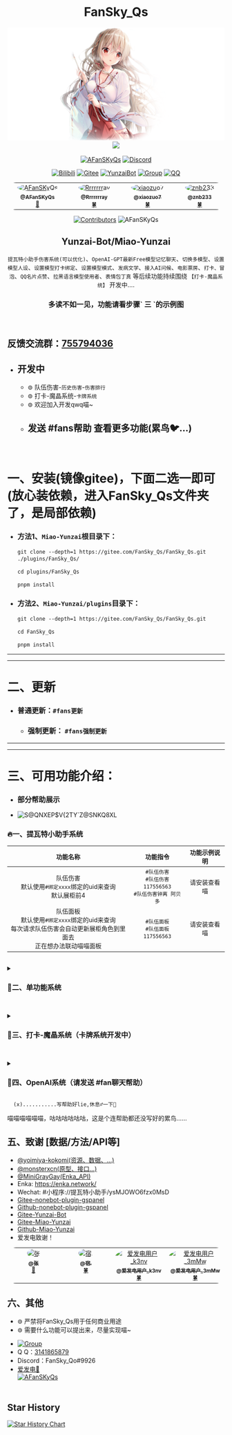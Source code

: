 <div align="center">
<h1>FanSky_Qs</h1>
<!--   <img src="https://i.imgtg.com/2023/02/11/cmxuS.png" alt="BgImg"> -->
  <img src="https://raw.githubusercontent.com/AFanSKyQs/AFanSKyQs/main/acg.png" alt="BgImg">
  </a>
<!-- ![](https://komarev.com/ghpvc/?username=AFanSKyQs) -->
<br><img src="https://count.getloli.com/get/@:fansky_qs?theme=asoul" /> <br>

[![AFanSKyQs](https://img.shields.io/badge/GitHub_AFanSKyQs-yellowgreen?logo=github)](https://github.com/AFanSKyQs)
[![Discord](https://img.shields.io/badge/Discord_FanSky_Qo-blueviolet?logo=discord)](https://twitter.com/lilianlee90/)
<!-- [![GitHub](https://img.shields.io/badge/GitHub-FanSky_Qs-black?style=flat-square&logo=github)](https://github.com/AFanSKyQs/FanSky_Qs) -->
[![Bilibili](https://img.shields.io/badge/Bilibili_繁星灬守护-ff69b4?logo=bilibili)](https://space.bilibili.com/400618772)
[![Gitee](https://img.shields.io/badge/Gitee？那是什么鸭~-blueviolet?style=flat-square&logo=gitee)](https://gitee.com/FanSky_Qs)
[![YunzaiBot](https://img.shields.io/badge/Yunzai-v3.0.0-9cf?style=flat-square&logo=dependabot)](https://gitee.com/Le-niao/Yunzai-Bot) [![Group](https://img.shields.io/badge/Q群-755794036-red?style=flat-square&logo=GroupMe&logoColor=important)](https://jq.qq.com/?_wv=1027&k=I2HCxKdM) [![QQ](https://img.shields.io/badge/QQ-3141865879-success?style=flat-square&logo=tencent-qq)](https://res.abeim.cn/api/qq/?qq=3141865879)
<table style="border-radius: 20px">
  <tbody style="border-radius: 20px">
    <tr>
      <td align="center" valign="top" width="10%"><a href="https://github.com/AFanSKyQs"><img src="https://avatars.githubusercontent.com/u/59954030?v=4?s=100" style="border-radius: 50%" width="50px;" alt="AFanSKyQs"/><br /><sub><b>@AFanSKyQs</b></sub></a><br /><a href="https://github.com/AFanSKyQs/FanSky_Qs/commits?author=AFanSKyQs" title="Code">🌸</a></td>
      <td align="center" valign="top" width="10%"><a href="https://github.com/Rrrrrrray"><img src="https://avatars.githubusercontent.com/u/28804884?v=4?s=100" style="border-radius: 50%" width="50px;" alt="Rrrrrrray"/><br /><sub><b>@Rrrrrrray</b></sub></a><br /><a href="https://github.com/AFanSKyQs/FanSky_Qs/commits?author=Rrrrrrray" title="Code">🍀</a></td>
<td align="center" valign="top" width="10%"><a href="https://github.com/xiaozuo7"><img src="https://avatars.githubusercontent.com/u/49382984?v=4?s=100" style="border-radius: 50%" width="50px;" alt="xiaozuo7"/><br /><sub><b>@xiaozuo7</b></sub></a><br /><a href="https://github.com/AFanSKyQs/FanSky_Qs/commits?author=xiaozuo7" title="Code">🍀</a></td>
<td align="center" valign="top" width="10%"><a href="https://github.com/znb233"><img src="https://avatars.githubusercontent.com/u/129647402?v=4?s=100" style="border-radius: 50%" width="50px;" alt="znb233"/><br /><sub><b>@znb233</b></sub></a><br /><a href="https://github.com/AFanSKyQs/FanSky_Qs/commits?author=znb233" title="Code">🍀</a></td>
      </tr>
  </tbody>
</table>


[![Contributors](https://img.shields.io/badge/Contributors-4-orange.svg?style=flat-square)](#Cntributors)
![AFanSKyQs](https://komarev.com/ghpvc/?username=AFanSkyQs)

</div>

<div align="center">
  <h2>Yunzai-Bot/Miao-Yunzai</h2>

`提瓦特小助手伤害系统(可以优化)`、`OpenAI-GPT最新Free模型记忆聊天`、`切换多模型`、`设置模型人设`、`设置模型打卡绑定`、`设置模型模式`、`发病文学`、`接入AI问候`、`电影票房`、`打卡、冒泡`、`QQ名片点赞`、`拉黑语言模型使用者`、`表情包丁真`
等后续功能持续围绕 `【打卡-魔晶系统】` 开发中....

  </div>


<div align="center">
<h3>多读不如一见，功能请看步骤` 三 `的示例图</h3>
  </div>

<br>

## 反馈交流群：[755794036](https://jq.qq.com/?_wv=1027&k=I2HCxKdM)

* ## 开发中
    - ⊚ 队伍伤害-`历史伤害`-`伤害排行`
    - ⊚ 打卡-魔晶系统-`卡牌系统`
    - ⊚ 欢迎加入开发qwq喵~
    - <h2> 发送 #fans帮助 查看更多功能(累鸟🐦...) </h2>

<br>

##

<h1>一、安装(镜像gitee)，下面二选一即可<br>(放心装依赖，进入FanSky_Qs文件夹了，是局部依赖)</h1> 

- ### 方法1、`Miao-Yunzai`根目录下：

   ```
   git clone --depth=1 https://gitee.com/FanSky_Qs/FanSky_Qs.git ./plugins/FanSky_Qs/
   ```

   ```
   cd plugins/FanSky_Qs
   ```

   ```
   pnpm install
   ```

- ### 方法2、`Miao-Yunzai/plugins`目录下：

  ```
  git clone --depth=1 https://gitee.com/FanSky_Qs/FanSky_Qs.git
  ```

  ```
  cd FanSky_Qs
  ```

  ```
  pnpm install
  ```

<hr>
<hr>

<h1>二、更新</h1>

  - ### 普通更新：`#fans更新`

    - ### 强制更新： `#fans强制更新`

<hr>
<hr>

<h1>三、可用功能介绍：</h1>

  - ### 部分帮助展示

  - ![S@QNXEP$V{2TY`Z@SNKQ8XL](https://user-images.githubusercontent.com/59954030/231217519-b942fef4-ae63-4629-9fac-796740470db7.png)

<div align="left">
  <h3>🔥一、提瓦特小助手系统</h3>

|                                  功能名称                                  |                     功能指令                     | 功能示例说明 |
|:----------------------------------------------------------------------:|:--------------------------------------------:|:------:|
|                队伍伤害<br>默认使用`#绑定xxxx`绑定的uid来查询<br>默认展柜前4                | `#队伍伤害`<br>`#队伍伤害117556563`<br>`#队伍伤害钟离 阿贝多` | 请安装查看喵 |
| 队伍面板<br>默认使用`#绑定xxxx`绑定的uid来查询<br>每次请求队伍伤害会自动更新展柜角色到里面去<br>正在想办法联动喵喵面板 |         `#队伍面板`<br>`#队伍面板117556563`          | 请安装查看喵 |  

 </div>

##

<div align="left">

<!--   <h1>🌟单功能系统</h1> -->


  <details>
    <summary>
      <h3>🌟二、单功能系统</h3>
<!--     <h2>点击展开查看单功能系统</h2> -->
    </summary>
<!--    <div> -->

|         功能名称          |            功能指令            |                                                                功能示例说明                                                                 |
|:---------------------:|:--------------------------:|:-------------------------------------------------------------------------------------------------------------------------------------:|
|         ✨电影票房         |       `猫眼票房`、`电影票房`        |           ![电影票房压缩](https://user-images.githubusercontent.com/59954030/224909906-8b4756e0-dc76-4be8-b7fa-edf989cc28d6.png)            |
|       🔥机器人对你发病       | `发电`,或者直接艾特机器人`不加任何话，即空消息` |            ![发病压缩](https://user-images.githubusercontent.com/59954030/224910000-884d6a3c-a693-4878-b704-c633ef69616a.png)             |
|        🌱一眼丁真         |      `一眼丁真`、`遗言丁真`..等      |           ![一眼丁真压缩](https://user-images.githubusercontent.com/59954030/224910023-34e717b4-aa61-41c1-a2e8-1f4f68fc9535.png)            |
|         💐 点赞         |         `点赞`、`赞我`          | 有点赞卡片、需要加好友才能点上赞噢喵~<br>![点赞压缩](https://user-images.githubusercontent.com/59954030/224924192-eccb51c0-0d6f-4379-a6b8-81caff88f41b.png) |
| 🌟派蒙的星光考察（感觉每人玩，先咕咕了） |  `派蒙的星光考察`、`星光考察`,`猜+角色`   |                                                                                                                                       |
|       多更多请安装后看帮助~        |  `更多请安装后看帮助~ `   |                                                              更多请安装后看帮助~                                                               |
<!--   </div> -->
<!--     </details> -->
 </div>

##

<div align="left">
<!--   <h1>🍁打卡-魔晶系统（卡牌系统开发中）</h1> -->

<!-- ### 目前仅记录魔晶值与部分信息，后续将开发联动魔晶的`卡牌系统` -->
  <details>
    <summary><h3>🍁三、打卡-魔晶系统（卡牌系统开发中）</h3></summary>
<!--     <summary><h2>点击展开查看打卡系统</h2></summary> -->

| 功能名称   | 功能指令？     |                                                                                                               功能示例说明                                                                                                                |
|--------|-----------|:-----------------------------------------------------------------------------------------------------------------------------------------------------------------------------------------------------------------------------------:|
| 打卡     | `打卡`、`冒泡` | ![打卡图1压缩](https://user-images.githubusercontent.com/59954030/224912018-1fb61980-ddd3-4341-a195-9e98042a05bb.png)<br>![打卡图压缩](https://user-images.githubusercontent.com/59954030/224912447-e22e0475-18e4-4b69-a61b-cdb1a9a335e1.png) |
| 首次打卡时间 | `首次打卡时间`  |                                                         ![首次打卡时间压缩](https://user-images.githubusercontent.com/59954030/224911605-1c1f9c3a-534d-4483-84d5-6ad0f8636ec7.png)                                                          |
| 打卡用户总览 | `打卡统计`    |                                                          ![打卡统计压缩](https://user-images.githubusercontent.com/59954030/224911909-7cecf7ca-f238-438c-a536-a42565da4a59.png)                                                           |

<!--     </div> -->
  </details>
  </div>

##

<div align="left">
<!--   <h1> 🤯 OpenAI系统 </h1> -->

  <details>
    <summary>
      <h3> 🤯四、OpenAI系统（请发送 #fan聊天帮助） </h3>
<!--       <h2>点击展开查看OpenAI系统</h2> -->
    </summary>

![S@QNXEP$V{2TY`Z@SNKQ8XL](https://user-images.githubusercontent.com/59954030/231214985-a2cf4061-f6e7-4094-90d8-5a0fff6636b1.png)

模型的使用:设置好你的`OpenAI_Key`
以后，艾特机器人即可开始对话聊天<br>![S@QNXEP$V{2TY`Z@SNKQ8XL](https://user-images.githubusercontent.com/59954030/224913376-7a6a0ca0-9d5e-48c7-a687-8f85e6ac56c3.png)

### OpenAI的API只需要Clash开启任意非大陆节点即可，插件内设置了走`Clash的7890` 端口,也可以通过`指令设置指定地址和端口`，有问题请入群艾特我一下，免费解决问题和提供一些东西[755794036](https://jq.qq.com/?_wv=1027&k=I2HCxKdM),`群文件`也有大佬分享的`代理`等东西
### 更多请发送`#fan菜单`或`#fan聊天菜单`
| 功能名称         | 功能指令？               | 功能示例说明                                                                                                                                                                        |
|--------------|---------------------|-------------------------------------------------------------------------------------------------------------------------------------------------------------------------------|
| #人设          | `拉黑语言模型`123456789   | `QQ：123456789`将不可用`OpenAI`对话                                                                                                                                                  |
| 更换模型         | `更换语言模型`1、`切换语言模型`2 | 切换语言模型，不同模型回答等可能不一样，目前支持`1`、`2`俩种模型，`GPT3` 和 `GPT3.5`<br>![更换语言模型1压缩](https://user-images.githubusercontent.com/59954030/224918515-c3f71f57-2bd1-4b02-bf10-fb2efbf2c6e3.png)  |
| 禁用某人使用OpenAI | `拉黑语言模型`123456789   | `QQ：123456789`将不可用`OpenAI`对话                                                                                                                                                  |
| 模型人设         | `设置模型人设`你是一只猫娘..... | 将模型人设设置为你后面说的预设(`你是一只猫娘.....`)，每次切换人设会自动识别并重新开始记忆对话                                                                                                                           |
| 模型模式         | `设置模型模式`1           | 模式1：每轮重置,`不记忆对话`、模式2：`记忆对话`，`每个人的记忆是单独的`                                                                                                                                      |
| 模型联动打卡系统     | `设置模型打卡`开启          | 与打卡的魔晶系统联动，每次对话`花费8魔晶`，无魔晶或无打卡会提示                                                                                                                                             |

[//]: # (| 早、中、晚问候      | 无需指令                | 设置了`OpenAI_key`后，群友发早、晚、早安...等所有问候词语都会`接入AI`，然后AI做出对问候的回复<br>![AI问候压缩]&#40;https://user-images.githubusercontent.com/59954030/224919065-3ca33e2d-5644-4c40-8f76-a87ce7f384fc.png&#41; |)
[//]: # (| 模型列表         | `语言模型列表`            | 查看所有语言`模型列表`，并且有切换提示<br> ![语言模型列表压缩]&#40;https://user-images.githubusercontent.com/59954030/224918129-6b0d664d-bf6a-497a-a7de-20b0af1e71e6.png&#41;                                   |)
<!--     </details> -->
 </div>

      (x)...........写帮助好lie,休息♂一下🥝

喵喵喵喵喵喵，咕咕咕咕咕咕，这是个连帮助都还没写好的累鸟......

## 五、致谢 [数据/方法/API等]

- [@yoimiya-kokomi(资源、数据、...)](https://github.com/yoimiya-kokomi)
- [@monsterxcn(原型、接口...)](https://github.com/monsterxcn)
- [@MiniGrayGay(Enka_API)](https://github.com/MiniGrayGay)
- Enka: https://enka.network/
- Wechat: #小程序://提瓦特小助手/ysMJOWO6fzx0MsD
- [Gitee-nonebot-plugin-gspanel](https://gitee.com/work-for-myself/nonebot-plugin-gspanel)
- [Github-nonebot-plugin-gspanel](https://github.com/monsterxcn/nonebot-plugin-gspanel)
- [Gitee-Yunzai-Bot](https://gitee.com/Le-niao/Yunzai-Bot)
- [Gitee-Miao-Yunzai](https://gitee.com/yoimiya-kokomi/Miao-Yunzai)
- [Github-Miao-Yunzai](https://github.com/yoimiya-kokomi/Miao-Yunzai)
- 爱发电致谢！
<table style="border-radius: 20px">
  <tbody style="border-radius: 20px">
    <tr>
      <td align="center" valign="top" width="10%"><a href="https://afdian.net/u/0c06a87ec59411edba3b5254001e7c00"><img src="https://pic1.afdiancdn.com/user/user_upload_osl/da6993c5c862914f1435833fd6120ff5_w132_h132_s3.jpeg?imageView2/1/w/120/h/120" style="border-radius: 50%" width="50px;" alt="张"/><br /><sub><b>@张</b></sub></a><br /><a href="https://afdian.net/u/0c06a87ec59411edba3b5254001e7c00" title="Code">🌸</a></td>
      <td align="center" valign="top" width="10%"><a href="https://afdian.net/a/123456789v3"><img src="https://pic1.afdiancdn.com/user/user_upload_osl/c2a9267b59f6bd054b6f5ddc95de17ae_w132_h132_s3.jpeg?imageView2/1/w/120/h/120" style="border-radius: 50%" width="50px;" alt="宿."/><br /><sub><b>@宿.</b></sub></a><br /><a href="https://afdian.net/a/123456789v3" title="Code">🍀</a></td>
<td align="center" valign="top" width="10%"><a href="https://afdian.net/u/171a44ac8e6a11ed9f3c5254001e7c00"><img src="https://pic1.afdiancdn.com/default/avatar/avatar-orange.png?imageView2/1/w/120/h/120" style="border-radius: 50%" width="50px;" alt="爱发电用户_k3nv
"/><br /><sub><b>@爱发电用户_k3nv
</b></sub></a><br /><a href="https://afdian.net/u/171a44ac8e6a11ed9f3c5254001e7c00" title="Code">🍀</a></td>
<td align="center" valign="top" width="10%"><a href="https://afdian.net/u/04409126c10811edbd1d5254001e7c00"><img src="https://pic1.afdiancdn.com/default/avatar/avatar-orange.png?imageView2/1/w/120/h/120" style="border-radius: 50%" width="50px;" alt="爱发电用户_3mMw
"/><br /><sub><b>@爱发电用户_3mMw
</b></sub></a><br /><a href="https://afdian.net/u/04409126c10811edbd1d5254001e7c00" title="Code">🍀</a></td>
      </tr>
  </tbody>
</table>

## 六、其他

- ⊚ 严禁将FanSky_Qs用于任何商业用途
- ⊚ 需要什么功能可以提出来，尽量实现喵~

<!--   - QQ群:[755794036](https://jq.qq.com/?_wv=1027&k=I2HCxKdM) -->

- [![Group](https://img.shields.io/badge/QQ群-755794036-red?style=flat-square&logo=GroupMe&logoColor=important)](https://jq.qq.com/?_wv=1027&k=I2HCxKdM)
- Q Q：[3141865879](https://res.abeim.cn/api/qq/?qq=3141865879)
- Discord：FanSky_Qo#9926
- [爱发电🌸](https://afdian.net/a/afanskyqs)<br><td align="center" valign="top" width="100%"><a href="https://afdian.net/a/afanskyqs"><img src="https://i.imgtg.com/2023/03/18/luiPi.jpg" width="250px;" alt="AFanSKyQs"/><br /><sub><b></b></sub></a><br /><a href="https://github.com/AFanSKyQs/FanSky_Qs/commits?author=AFanSKyQs" title="Code"></a></td>

## Star History

[![Star History Chart](https://api.star-history.com/svg?repos=AFanSKyQs/FanSky_Qs&type=Date)](https://star-history.com/#AFanSKyQs/FanSky_Qs&Date)


